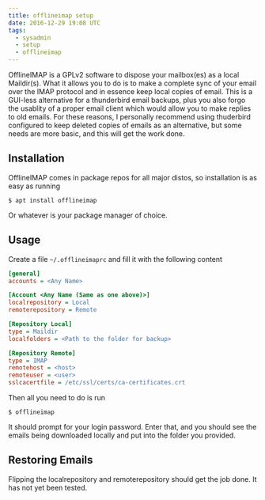 ```yaml
---
title: offlineimap setup
date: 2016-12-29 19:08 UTC
tags:
  - sysadmin
  - setup
  - offlineimap
---
```


OfflineIMAP is a GPLv2 software to dispose your mailbox(es) as a local 
Maildir(s). What it allows you to do is to make a complete sync of your email
over the IMAP protocol and in essence keep local copies of email. This is a 
GUI-less alternative for a thunderbird email backups, plus you also forgo the
usablity of a proper email client which would allow you to make replies to old
emails. For these reasons, I personally recommend using thuderbird configured
to keep deleted copies of emails as an alternative, but some needs are more
basic, and this will get the work done. 

Installation
------------

OfflineIMAP comes in package repos for all major distos, so installation is 
as easy as running

	$ apt install offlineimap

Or whatever is your package manager of choice.

Usage
-----

Create a file `~/.offlineimaprc` and fill it with the following content

~~~ini
[general]
accounts = <Any Name>

[Account <Any Name (Same as one above)>]
localrepository = Local
remoterepository = Remote

[Repository Local]
type = Maildir
localfolders = <Path to the folder for backup>

[Repository Remote]
type = IMAP
remotehost = <host>
remoteuser = <user>
sslcacertfile = /etc/ssl/certs/ca-certificates.crt
~~~

Then all you need to do is run 

	$ offlineimap

It should prompt for your login password. Enter that, and you should see 
the emails being downloaded locally and put into the folder you provided.

Restoring Emails
----------------

Flipping the localrepository and remoterepository should get the job done. It
has not yet been tested.
